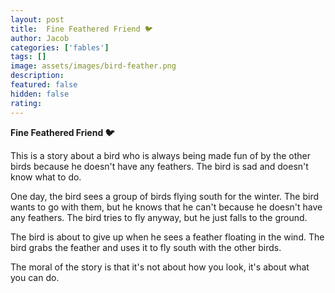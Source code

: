 ```yaml
---
layout: post
title:  Fine Feathered Friend 🐦
author: Jacob
categories: ['fables']
tags: []
image: assets/images/bird-feather.png
description: 
featured: false
hidden: false
rating: 
---
```


**Fine Feathered Friend 🐦**

This is a story about a bird who is always being made fun of by the other birds because he doesn't have any feathers. The bird is sad and doesn't know what to do.

One day, the bird sees a group of birds flying south for the winter. The bird wants to go with them, but he knows that he can't because he doesn't have any feathers. The bird tries to fly anyway, but he just falls to the ground.

The bird is about to give up when he sees a feather floating in the wind. The bird grabs the feather and uses it to fly south with the other birds.

The moral of the story is that it's not about how you look, it's about what you can do.

